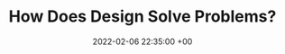 ---
title: How Does Design Solve Problems?
date: 2022-02-06 22:35:00 +00
categories: [Github, Flows]
tags: [github, git, technical]     # TAG names should always be lowercase
---